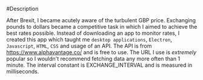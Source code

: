 #Description

After Brexit, I became acutely aware of the turbulent GBP price. Exchanging pounds to dollars became a competitive task in which I aimed to achieve the best rates possible. Instead of downloading an app to monitor rates, I created this app which taught me `desktop applications`, `Electron`, `Javascript`, `HTML`, `CSS` and usage of an API. The API is from https://www.alphavantage.co/ and is free to use. The URL I use is _extremely_ popular so I wouldn't recommend fetching data any more often than 1 minute. The interval constant is EXCHANGE_INTERVAL and is measured in milliseconds.